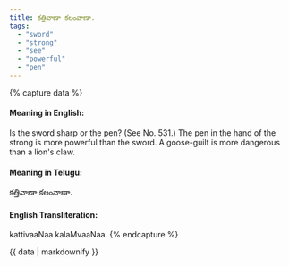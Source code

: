 ```yaml
---
title: కత్తివాణా కలంవాణా.
tags:
  - "sword"
  - "strong"
  - "see"
  - "powerful"
  - "pen"
---
```


{% capture data %}
#### Meaning in English:
Is the sword sharp or the pen?
(See No. 531.)
The pen in the hand of the strong is more powerful than the sword.
A goose-guilt is more dangerous than a lion's claw.

#### Meaning in Telugu:
కత్తివాణా కలంవాణా.

#### English Transliteration:
kattivaaNaa kalaMvaaNaa.
{% endcapture %}

{{ data | markdownify }}

